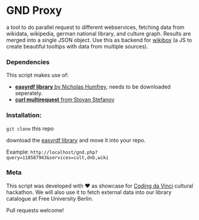 # GND Proxy 

a tool to do parallel request to different webservices, fetching data from wikidata, wikipedia, german national library, and culture graph.
Results are merged into a single JSON object. Use this as backend for [wikibox](#) (a JS to create beautiful tooltips with data from multiple sources).

### Dependencies
This script makes use of:
 * [**easyrdf library** by  Nicholas Humfrey](http://www.easyrdf.org/), needs to be downloaded seperately.
 * [**curl multirequest** from Stoyan Stefanov](http://www.phpied.com/simultaneuos-http-requests-in-php-with-curl/)
 
### Installation:

`git clone` this repo

download the [easyrdf library](http://www.easyrdf.org/) and move it into your repo.

Example: `http://localhost/gnd.php?query=118587943&services=cult,dnb,wiki`

### Meta 
This script was developed with ♥ as showcase for [Coding da Vinci](http://codingdavinci.de/) cultural hackathon.
We will also use it to fetch external data into our library catalogue at Free University Berlin.

Pull requests welcome!